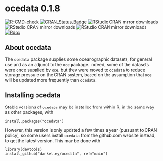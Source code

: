 # ocedata 0.1.8

<!-- badges: start -->

[![R-CMD-check](https://github.com/dankelley/ocedata/workflows/R-CMD-check/badge.svg)](https://github.com/dankelley/ocedata/actions)
[![CRAN_Status_Badge](https://www.r-pkg.org/badges/version/ocedata)](https://cran.r-project.org/package=ocedata)
![RStudio CRAN mirror downloads](https://cranlogs.r-pkg.org/badges/last-month/ocedata)
![RStudio CRAN mirror downloads](https://cranlogs.r-pkg.org/badges/last-week/ocedata)
![RStudio CRAN mirror downloads](https://cranlogs.r-pkg.org/badges/last-day/ocedata)
[![Rdoc](https://www.rdocumentation.org/badges/version/ocedata)](https://www.rdocumentation.org/packages/ocedata)

<!-- badges: end -->


## About ocedata

The `ocedata` package supplies some oceanographic datasets, for general use and
as an adjunct to the `oce` package. Indeed, some of the datasets were once
supplied by `oce`, but they were moved to `ocedata` to reduce storage pressure
on the CRAN system, based on the assumption that `oce` will be updated more
frequently than `ocedata`.


## Installing ocedata

Stable versions of `ocedata` may be installed from within R, in the same way as
other packages, with
```splus
install.packages("ocedata")
```
However, this version is only updated a few times a year (pursuant to CRAN
policy), so some users install `ocedata` from the github.com website instead,
to get the latest version. This may be done with
```splus
library(devtools)
install_github("dankelley/ocedata", ref="main")
```

